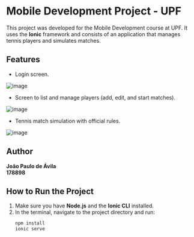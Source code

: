 # Mobile Development Project - UPF

This project was developed for the Mobile Development course at UPF. It uses the **Ionic** framework and consists of an application that manages tennis players and simulates matches.

## Features
- Login screen.
  
![image](https://github.com/user-attachments/assets/87598652-05ce-492c-9d5e-8f2de8ed48b3)

- Screen to list and manage players (add, edit, and start matches).
  
![image](https://github.com/user-attachments/assets/b46ade4d-a920-4aa8-9454-9a010d3c9308)

- Tennis match simulation with official rules.

![image](https://github.com/user-attachments/assets/b544c844-887f-46fe-833b-458a4aacfeff)

## Author
**João Paulo de Ávila**  
**178898**

## How to Run the Project
1. Make sure you have **Node.js** and the **Ionic CLI** installed.
2. In the terminal, navigate to the project directory and run:
   ```bash
   npm install
   ionic serve
